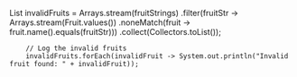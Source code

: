 List<String> invalidFruits = Arrays.stream(fruitStrings)
                .filter(fruitStr -> Arrays.stream(Fruit.values())
                        .noneMatch(fruit -> fruit.name().equals(fruitStr)))
                .collect(Collectors.toList());

        // Log the invalid fruits
        invalidFruits.forEach(invalidFruit -> System.out.println("Invalid fruit found: " + invalidFruit));
